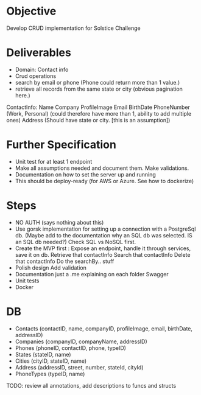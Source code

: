 # Objective
Develop CRUD implementation for Solstice Challenge

# Deliverables
- Domain: Contact info
- Crud operations
- search by email or phone (Phone could return more than 1 value.)
- retrieve all records from the same state or city (obvious pagination here.)

ContactInfo: 
Name
Company
ProfileImage
Email
BirthDate
PhoneNumber (Work, Personal) (could therefore have more than 1, ability to add multiple ones)
Address (Should have state or city. [this is an assumption])

# Further Specification
- Unit test for at least 1 endpoint 
- Make all assumptions needed and document them. Make validations.
- Documentation on how to set the server up and running
- This should be deploy-ready (for AWS or Azure. See how to dockerize)

# Steps
- NO AUTH (says nothing about this)
- Use gorsk implementation for setting up a connection with a PostgreSql db. (Maybe add to the documentation why an SQL db was selected. IS an SQL db needed?)
  Check SQL vs NoSQL first.   
- Create the MVP first : Expose an endpoint, handle it through services, save it on db.
  Retrieve that contactInfo
  Search that contactInfo
  Delete that contactInfo
  Do the searchBy.. stuff
- Polish design
  Add validation
- Documentation 
  just a .me explaining on each folder
  Swagger
- Unit tests  
- Docker

# DB
- Contacts (contactID, name, companyID, profileImage, email, birthDate, addressID)
- Companies (companyID, companyName, addressID)
- Phones (phoneID, contactID, phone, typeID)
- States (stateID, name)
- Cities (cityID, stateID, name)
- Address (addressID, street, number, stateId, cityId)
- PhoneTypes (typeID, name)



TODO: review all annotations, add descriptions to funcs and structs